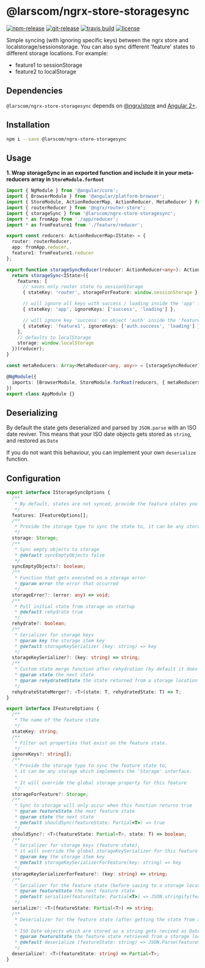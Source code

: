 # @larscom/ngrx-store-storagesync

[![npm-release](https://img.shields.io/npm/v/@larscom/ngrx-store-storagesync.svg?label=npm%20release)](https://www.npmjs.com/package/@larscom/ngrx-store-storagesync)
[![git-release](https://img.shields.io/github/tag/larscom/ngrx-store-storagesync.svg?label=git%20release)](https://www.npmjs.com/package/@larscom/ngrx-store-storagesync)
[![travis build](https://img.shields.io/travis/com/larscom/ngrx-store-storagesync/master.svg?label=build%20%28master%29)](https://travis-ci.com/larscom/ngrx-store-storagesync/builds)
[![license](https://img.shields.io/npm/l/@larscom/ngrx-store-storagesync.svg)](https://github.com/larscom/ngrx-store-storagesync/blob/master/LICENSE)

Simple syncing (with ignoring specific keys) between the ngrx store and localstorage/sessionstorage.
You can also sync different 'feature' states to different storage locations.
For example:

- feature1 to sessionStorage
- feature2 to localStorage

## Dependencies

`@larscom/ngrx-store-storagesync` depends on [@ngrx/store](https://github.com/ngrx/store) and [Angular 2+](https://github.com/angular/angular).

## Installation

```bash
npm i --save @larscom/ngrx-store-storagesync
```

## Usage

**1. Wrap storageSync in an exported function and include it in your meta-reducers array in `StoreModule.forRoot`**

```ts
import { NgModule } from '@angular/core';
import { BrowserModule } from '@angular/platform-browser';
import { StoreModule, ActionReducerMap, ActionReducer, MetaReducer } from '@ngrx/store';
import { routerReducer } from '@ngrx/router-store';
import { storageSync } from '@larscom/ngrx-store-storagesync';
import * as fromApp from './app/reducer';
import * as fromFeature1 from './feature/reducer';

export const reducers: ActionReducerMap<IState> = {
  router: routerReducer,
  app: fromApp.reducer,
  feature1: fromFeature1.reducer
};

export function storageSyncReducer(reducer: ActionReducer<any>): ActionReducer<any> {
  return storageSync<IState>({
    features: [
      // saves only router state to sessionStorage
      { stateKey: 'router', storageForFeature: window.sessionStorage },

      // will ignore all keys with success / loading inside the 'app' feature state
      { stateKey: 'app', ignoreKeys: ['success', 'loading'] },

      // will ignore key 'success' on object 'auth' inside the 'feature1' state
      { stateKey: 'feature1', ignoreKeys: ['auth.success', 'loading'] }
    ],
    // defaults to localStorage
    storage: window.localStorage
  })(reducer);
}

const metaReducers: Array<MetaReducer<any, any>> = [storageSyncReducer];

@NgModule({
  imports: [BrowserModule, StoreModule.forRoot(reducers, { metaReducers })]
})
export class AppModule {}
```

## Deserializing

By default the state gets deserialized and parsed by `JSON.parse` with an ISO date reviver.
This means that your ISO date objects gets stored as `string`, and restored as `Date`

If you do not want this behaviour, you can implement your own `deserialize` function.

## Configuration

```ts
export interface IStorageSyncOptions {
  /**
   * By default, states are not synced, provide the feature states you want to sync.
   */
  features: IFeatureOptions[];
  /**
   * Provide the storage type to sync the state to, it can be any storage which implements the 'Storage' interface.
   */
  storage: Storage;
  /**
   * Sync empty objects to storage
   * @default syncEmptyObjects false
   */
  syncEmptyObjects?: boolean;
  /**
   * Function that gets executed on a storage error
   * @param error the error that occurred
   */
  storageError?: (error: any) => void;
  /**
   * Pull initial state from storage on startup
   * @default rehydrate true
   */
  rehydrate?: boolean;
  /**
   * Serializer for storage keys
   * @param key the storage item key
   * @default storageKeySerializer (key: string) => key
   */
  storageKeySerializer?: (key: string) => string;
  /**
   * Custom state merge function after rehydration (by default it does a deep merge)
   * @param state the next state
   * @param rehydratedState the state returned from a storage location
   */
  rehydrateStateMerger?: <T>(state: T, rehydratedState: T) => T;
}
```

```ts
export interface IFeatureOptions {
  /**
   * The name of the feature state
   */
  stateKey: string;
  /**
   * Filter out properties that exist on the feature state.
   */
  ignoreKeys?: string[];
  /**
   * Provide the storage type to sync the feature state to,
   * it can be any storage which implements the 'Storage' interface.
   *
   * It will override the global storage property for this feature
   */
  storageForFeature?: Storage;
  /**
   * Sync to storage will only occur when this function returns true
   * @param featureState the next feature state
   * @param state the next state
   * @default shouldSync(featureState: Partial<T>) => true
   */
  shouldSync?: <T>(featureState: Partial<T>, state: T) => boolean;
  /**
   * Serializer for storage keys (feature state),
   * it will override the global storageKeySerializer for this feature
   * @param key the storage item key
   * @default storageKeySerializerForFeature(key: string) => key
   */
  storageKeySerializerForFeature?: (key: string) => string;
  /**
   * Serializer for the feature state (before saving to a storage location)
   * @param featureState the next feature state
   * @default serialize(featureState: Partial<T>) => JSON.stringify(featureState)
   */
  serialize?: <T>(featureState: Partial<T>) => string;
  /**
   * Deserializer for the feature state (after getting the state from a storage location)
   *
   * ISO Date objects which are stored as a string gets revived as Date object by default.
   * @param featureState the feature state retrieved from a storage location
   * @default deserialize (featureState: string) => JSON.Parse(featureState)
   */
  deserialize?: <T>(featureState: string) => Partial<T>;
}
```
